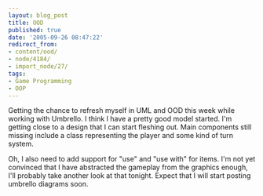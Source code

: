 ```yaml
---
layout: blog_post
title: OOD
published: true
date: '2005-09-26 08:47:22'
redirect_from:
- content/ood/
- node/4184/
- import_node/27/
tags:
- Game Programming
- OOP
---
```


Getting the chance to refresh myself in UML and OOD this week while working with Umbrello. I think I have a pretty good model started. I'm getting close to a design that I can start fleshing out. Main components still missing include a class representing the player and some kind of turn system. 

Oh, I also need to add support for "use" and "use with" for items. I'm not yet convinced that I have abstracted the gameplay from the graphics enough, I'll probably take another look at that tonight. Expect that I will start posting umbrello diagrams soon.
